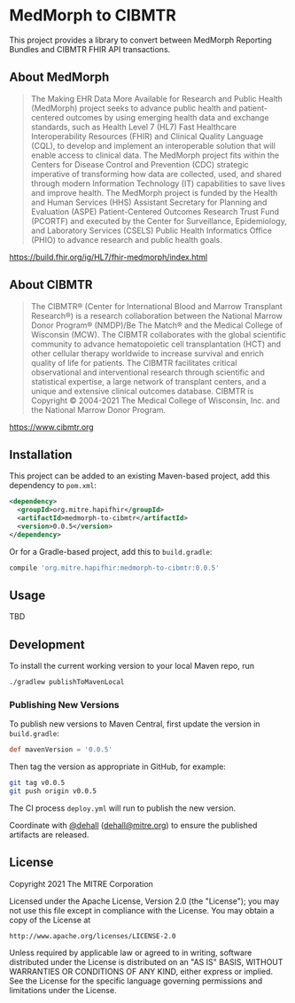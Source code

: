 # MedMorph to CIBMTR

This project provides a library to convert between MedMorph Reporting Bundles and CIBMTR FHIR API transactions.


## About MedMorph

> The Making EHR Data More Available for Research and Public Health (MedMorph) project seeks to advance public health and patient-centered outcomes by using emerging health data and exchange standards, such as Health Level 7 (HL7) Fast Healthcare Interoperability Resources (FHIR) and Clinical Quality Language (CQL), to develop and implement an interoperable solution that will enable access to clinical data. The MedMorph project fits within the Centers for Disease Control and Prevention (CDC) strategic imperative of transforming how data are collected, used, and shared through modern Information Technology (IT) capabilities to save lives and improve health. The MedMorph project is funded by the Health and Human Services (HHS) Assistant Secretary for Planning and Evaluation (ASPE) Patient-Centered Outcomes Research Trust Fund (PCORTF) and executed by the Center for Surveillance, Epidemiology, and Laboratory Services (CSELS) Public Health Informatics Office (PHIO) to advance research and public health goals. 

https://build.fhir.org/ig/HL7/fhir-medmorph/index.html

## About CIBMTR

> The CIBMTR® (Center for International Blood and Marrow Transplant Research®) is a research collaboration between the National Marrow Donor Program® (NMDP)/Be The Match® and the Medical College of Wisconsin (MCW). The CIBMTR collaborates with the global scientific community to advance hematopoietic cell transplantation (HCT) and other cellular therapy worldwide to increase survival and enrich quality of life for patients. The CIBMTR facilitates critical observational and interventional research through scientific and statistical expertise, a large network of transplant centers, and a unique and extensive clinical outcomes database.
> CIBMTR is Copyright © 2004-2021 The Medical College of Wisconsin, Inc. and the National Marrow Donor Program.

https://www.cibmtr.org



## Installation

This project can be added to an existing Maven-based project, add this dependency to `pom.xml`:

```xml
<dependency>
  <groupId>org.mitre.hapifhir</groupId>
  <artifactId>medmorph-to-cibmtr</artifactId>
  <version>0.0.5</version>
</dependency>
```

Or for a Gradle-based project, add this to `build.gradle`:

```gradle
compile 'org.mitre.hapifhir:medmorph-to-cibmtr:0.0.5'
```

## Usage
TBD


## Development

To install the current working version to your local Maven repo, run

```sh
./gradlew publishToMavenLocal
```

### Publishing New Versions

To publish new versions to Maven Central, first update the version in `build.gradle`:

```gradle
def mavenVersion = '0.0.5'
```

Then tag the version as appropriate in GitHub, for example:

```sh
git tag v0.0.5
git push origin v0.0.5
```

The CI process `deploy.yml` will run to publish the new version.

Coordinate with [@dehall](https://github.com/dehall) (dehall@mitre.org) to ensure the published artifacts are released.

## License

Copyright 2021 The MITRE Corporation

Licensed under the Apache License, Version 2.0 (the "License");
you may not use this file except in compliance with the License.
You may obtain a copy of the License at

    http://www.apache.org/licenses/LICENSE-2.0

Unless required by applicable law or agreed to in writing, software
distributed under the License is distributed on an "AS IS" BASIS,
WITHOUT WARRANTIES OR CONDITIONS OF ANY KIND, either express or implied.
See the License for the specific language governing permissions and
limitations under the License.
